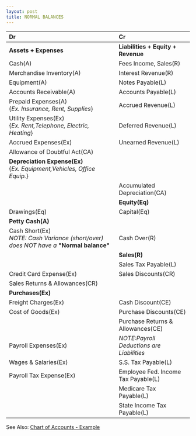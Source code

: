```yaml
---
layout: post
title: NORMAL BALANCES
---
```



| Dr | Cr |
|:-|:-|
|**Assets + Expenses**|**Liabilities + Equity + Revenue**|
|Cash(A)|Fees Income, Sales(R)| 
|Merchandise Inventory(A)|Interest Revenue(R)|
|Equipment(A)|Notes Payable(L)|
|Accounts Receivable(A)|Accounts Payable(L)|
|Prepaid Expenses(A)<br>{*Ex. Insurance, Rent, Supplies*}|Accrued Revenue(L)|
|Utility Expenses(Ex)<br>{*Ex. Rent,Telephone, Electric, Heating*}|Deferred Revenue(L)|
|Accrued Expenses(Ex)|Unearned Revenue(L)|
|Allowance of Doubtful Act(CA)||
|**Depreciation Expense(Ex)**<br>{*Ex. Equipment,Vehicles, Office Equip.*}||
||Accumulated Depreciation(CA)|
||**Equity(Eq)**|
|Drawings(Eq)|Capital(Eq)|
|**Petty Cash(A)**||
|Cash Short(Ex)<br>*NOTE: Cash Variance (short/over) does NOT have a* **"Normal balance"**|Cash Over(R)|
||**Sales(R)**|
||Sales Tax Payable(L)|
|Credit Card Expense(Ex)|Sales Discounts(CR)|
|Sales Returns & Allowances(CR)||
|**Purchases(Ex)**||
|Freight Charges(Ex)|Cash Discount(CE)|
|Cost of Goods(Ex)|Purchase Discounts(CE)|
||Purchase Returns & Allowances(CE)|
|Payroll Expenses(Ex)|*NOTE:Payroll Deductions are Liabilities*|
|Wages & Salaries(Ex)|S.S. Tax Payable(L)|
|Payroll Tax Expense(Ex)|Employee Fed. Income Tax Payable(L)|
||Medicare Tax Payable(L)|
||State Income Tax Payable(L)|


See Also: [Chart of Accounts - Example](_posts/2024-04-27-chart-of-acts.md)
